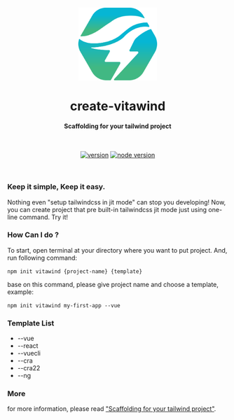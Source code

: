<p align="center">
  <a href="https://www.github.com/huibizhang/vitawind/packages/create-vitawind" target="_blank" rel="noopener noreferrer">
    <img width="180" src="./vitawind_pack.svg" alt="vitawind pack logo">
  </a>
  <h1 align="center">create-vitawind</h1>
  <h4 align="center">Scaffolding for your tailwind project</h4>
</p>

<br>
<p align="center">
  <span>
    <a href="https://npmjs.com/package/vite"><img src="https://img.shields.io/npm/v/create-vitawind?style=flat-square" alt="version"></a>
    <a href="https://nodejs.org/en/about/releases/"><img src="https://img.shields.io/node/v/create-vitawind?style=flat-square" alt="node version"></a>
    <!-- <br>
    <a href="https://nodejs.org/en/about/releases/"><img src="https://img.shields.io/npm/dw/create-vitawind?style=flat-square" alt="npm-download"></a> -->
  </span>
  <!-- <br>
  <span>
    <span id="dep">- Dependencies -</span><br>
    <a href="https://npmjs.com/package/vite"><img src="https://img.shields.io/github/package-json/dependency-version/huibizhang/vitawind/tailwindcss?style=flat-square" alt="tailwindcss"></a>
    <a href="https://npmjs.com/package/vite"><img src="https://img.shields.io/github/package-json/dependency-version/huibizhang/vitawind/postcss?style=flat-square" alt="postcss"></a>
    <a href="https://npmjs.com/package/vite"><img src="https://img.shields.io/github/package-json/dependency-version/huibizhang/vitawind/autoprefixer?style=flat-square" alt="tailwindcss"></a>
  </span> -->

</p>
<br/>

### Keep it simple, Keep it easy.
Nothing even "setup tailwindcss in jit mode" can stop you developing! Now, you can create project that pre built-in tailwindcss jit mode just using one-line command. Try it!

### How Can I do ?

To start, open terminal at your directory where you want to put project. And, run following command:

```shell
npm init vitawind {project-name} {template}
```
base on this command, please give project name and choose a template, example:

```shell
npm init vitawind my-first-app --vue
```

### Template List
- --vue
- --react
- --vuecli
- --cra
- --cra22
- --ng

### More
for more information, please read ["Scaffolding for your tailwind project"](https://vitawind-blog.vercel.app/scaffolding/).
